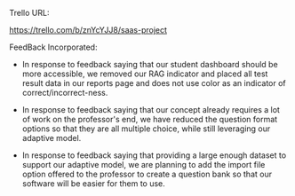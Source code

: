 Trello URL:

https://trello.com/b/znYcYJJ8/saas-project

FeedBack Incorporated:

- In response to feedback saying that our student dashboard should be more accessible, we removed our RAG indicator and placed all test result data in our reports page and does not use color as an indicator of correct/incorrect-ness.

- In response to feedback saying that our concept already requires a lot of work on the professor's end, we have reduced the question format options so that they are all multiple choice, while still leveraging our adaptive model.

- In response to feedback saying that providing a large enough dataset to support our adaptive model, we are planning to add the import file option offered to the professor to create a question bank so that our software will be easier for them to use.
